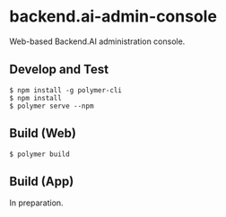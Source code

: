 # backend.ai-admin-console
Web-based Backend.AI administration console.

## Develop and Test

```
$ npm install -g polymer-cli
$ npm install
$ polymer serve --npm
```

## Build (Web)

```
$ polymer build
```

## Build (App)

In preparation.
